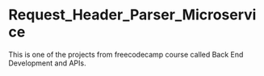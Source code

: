 # Request_Header_Parser_Microservice
This is one of the projects from freecodecamp course called Back End Development and APIs.
